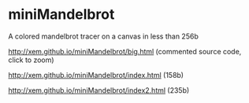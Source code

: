 miniMandelbrot
==

A colored mandelbrot tracer on a canvas in less than 256b

http://xem.github.io/miniMandelbrot/big.html (commented source code, click to zoom)

http://xem.github.io/miniMandelbrot/index.html (158b)

http://xem.github.io/miniMandelbrot/index2.html (235b)
